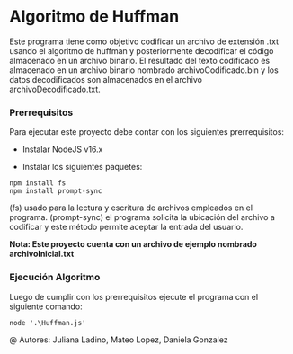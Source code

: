 # Algoritmo de Huffman

Este programa tiene como objetivo codificar un archivo de extensión .txt usando el algoritmo de huffman y posteriormente decodificar el código almacenado en un archivo binario. El resultado del texto codificado es almacenado en un archivo binario nombrado archivoCodificado.bin y los datos decodificados son almacenados en el archivo archivoDecodificado.txt. 

<h3>Prerrequisitos</h3>
Para ejecutar este proyecto debe contar con los siguientes prerrequisitos:

* Instalar NodeJS v16.x

* Instalar los siguientes paquetes:
<pre><code>npm install fs
npm install prompt-sync
</code></pre>
(fs) usado para la lectura y escritura de archivos empleados en el programa.
(prompt-sync) el programa solicita la ubicación del archivo a codificar y este método permite aceptar la entrada del usuario.

**Nota: Este proyecto cuenta con un archivo de ejemplo nombrado archivoInicial.txt**

<h3>Ejecución Algoritmo</h3>
Luego de cumplir con los prerrequisitos ejecute el programa con el siguiente comando:
<pre><code>node '.\Huffman.js'</code></pre>

@ Autores: Juliana Ladino, Mateo Lopez, Daniela Gonzalez